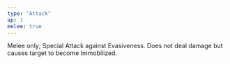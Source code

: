 ```yaml
---
type: "Attack"
ap: 1
melee: true
---
```


Melee only; Special Attack against Evasiveness. Does not deal damage but causes target to become Immobilized. 